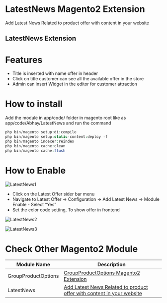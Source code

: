 # LatestNews Magento2  Extension
Add Latest News Related to product offer with content in your website

## LatestNews Extension

# Features

* Title is inserted with name offer in header
* Click on title customer can see all the available offer in the store
* Admin can insert Widget in the editor for customer attraction

# How to install

Add the module in app/code/ folder in magento root like as app/code/Abhay/LatestNews
and run the command 
```php bin/magento setup:upgrade
php bin/magento setup:di:compile
php bin/magento setup:static-content:deploy -f
php bin/magento indexer:reindex
php bin/magento cache:clean
php bin/magento cache:flush
```

# How to Enable 

![LatestNews1](https://user-images.githubusercontent.com/55655451/90330843-8459f880-dfcd-11ea-9abd-e86061e9cd76.png)

* Click on the Latest Offer sider bar menu
* Navigate to Latest Offer -> Configuration -> Add Latest News -> Module Enable - Select “Yes” 
* Set the color code setting, To show offer in frontend

![LatestNews2](https://user-images.githubusercontent.com/55655451/90330850-8b810680-dfcd-11ea-90c3-45e3f81f56dc.png)

![LatestNews3](https://user-images.githubusercontent.com/55655451/90330853-8e7bf700-dfcd-11ea-939f-373495022fb3.png)


# Check Other Magento2 Module

| Module Name | Description |
| --- | --- |
| GroupProductOptions | [GroupProductOptions Magento2 Extension](https://github.com/Abhay-Agrawal/Abhay_GroupProductOptions-1.0.0) |
| LatestNews | [Add Latest News Related to product offer with content in your website](https://github.com/Abhay-Agrawal/Abhay_LatestNews-1.0.0) |
